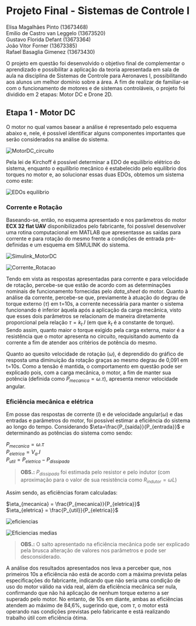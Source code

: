 # Projeto Final - Sistemas de Controle I
 Elisa Magalhães Pinto (13673468)   
 Emilio de Castro van Leggelo (13673520)  
 Gustavo Florida Defant (13673364)  
 João Vitor Forner (13673385)  
 Rafael Basaglia Gimenez (13673430)  

 
O projeto em questão foi desenvolvido o objetivo final de complementar o aprendizado e possibilitar a aplicação da teoria apresentada em sala de aula na disciplina de Sistemas de Controle para 
Aeronaves I, possibilitando aos alunos um melhor domínio sobre a área. A fim de realizar de familiar-se com o funcionamento de motores e de sistemas controláveis, o projeto foi dividido em 2 
etapas: Motor DC e Drone 2D.

## Etapa 1 - Motor DC

O motor no qual vamos basear a análise é representado pelo esquema abaixo e, nele, é possível identificar alguns componentes importantes que serão considerados na análise do sistema. 

![MotorDC_circuito](https://github.com/elisamagap/Projeto-Final---Sistemas-de-Controle/assets/175037231/27d9b51a-eca8-425f-b61c-ba4bf3266564)

Pela lei de Kirchoff é possível determinar a EDO de equilíbrio elétrico do sistema, enquanto o equilíbrio mecânico é estabelecido pelo equilíbrio dos torques no motor e, ao solucionar essas duas EDOs, obtemos um sistema como este:

![EDOs equilibrio](https://github.com/elisamagap/Projeto-Final---Sistemas-de-Controle/assets/175037231/df180793-1775-4792-b7e4-7da53b2b6ff7)


### Corrente e Rotação

Baseando-se, então, no esquema apresentado e nos parâmetros do motor **ECX 32 flat UAV** disponibilizados pelo fabricante, foi possível desenvolver uma rotina computacional em MATLAB que apresentasse
as saídas para corrente e para rotação do mesmo frente a condições de entrada pré-definidas e um esquema em SIMULINK do sistema.

![Simulink_MotorDC](https://github.com/elisamagap/Projeto-Final---Sistemas-de-Controle/assets/175037231/155a6987-5557-47dd-810d-05428a638b43)

![Corrente_Rotacao](https://github.com/elisamagap/Projeto-Final---Sistemas-de-Controle/assets/175037231/f5384662-fcd6-4816-abf7-ac7c72b49e54)

Tendo em vista as respostas apresentadas para corrente e para velocidade de rotação, percebe-se que estão de acordo com as determinações nominais de funcionamento fornecidas pelo _data_sheet_ do motor.
Quanto à análise da corrente, percebe-se que, previamente à atuação do degrau de torque externo ($\tau$) em t=10s, a corrente necessária para manter o sistema funcionando é inferior àquela após a aplicação
da carga mecânica, visto que esses dois parâmetros se relacionam de maneira diretamente proporcional pela relação $\tau = k_t . I$ (em que $k_t$ é a constante de torque). Sendo assim, quanto maior o torque
exigido pela carga externa, maior é a resistência que o motor apresenta no circuito, requisitando aumento da corrente a fim de atender aos critérios de potência do mesmo. 

Quanto ao quesito velocidade de rotação ($\omega$), é deprendido do gráfico de resposta uma diminuição da rotação graças ao mesmo degrau de 0,091 em t=10s. Como a tensão é mantida, o comportamento em questão
pode ser explicado pois, com a carga mecânica, o motor, a fim de manter sua potência (definida como $P_{mecanica} = \omega.\tau$), apresenta menor velocidade angular.

### Eficiência mecânica e elétrica

Em posse das respostas de corrente ($I$) e de velocidade angular($\omega$) e das entradas e parâmetros do motor, foi possível estimar a eficiência do sistema ao longo do tempo. Considerando $\eta=\frac{P_{saída}}{P_{entrada}}$ e determinando as potências do sistema como sendo:

$P_{mecanica} = \omega . \tau$  
$P_{eletrica} = V_a . I$  
$P_{util} = P_{eletrica} - P_{dissipada}$

> **OBS.:** $P_{dissipada}$ foi estimada pelo resistor e pelo indutor (com aproximação para o valor de sua resistência como $R_{indutor} = \omega L$)

Assim sendo, as eficiências foram calculadas:

$\eta_{mecanica} = \frac{P_{mecanica}}{P_{eletrica}}$  
$\eta_{eletrica} = \frac{P_{util}}{P_{eletrica}}$ 


![eficiencias](https://github.com/elisamagap/Projeto-Final---Sistemas-de-Controle/assets/175037231/0f33d1f7-f31a-4ce4-bc95-80bbbdfa1498)

![Eficiencias medias](https://github.com/elisamagap/Projeto-Final---Sistemas-de-Controle/assets/175037231/ddafe0cc-ace8-456c-a17e-0b5152487869)

> **OBS.:** O salto apresentado na eficiência mecânica pode ser explicado pela brusca alteração de valores nos parâmetros e pode ser desconsiderado.

A análise dos resultados apresentados nos leva a perceber que, nos primeiros 10s a eficiência não está de acordo com a máxima prevista pelas especificações do fabricante, indicando que não seria uma condição de uso do motor válido na vida real, além da eficiência mecânica ser nula, confirmando que não há aplicação de nenhum torque externo a ser superado pelo motor. No entanto, de 10s em diante, ambas as eficiências atendem ao máximo de 84,6%, sugerindo que, com $\tau$, o motor está operando nas condições previstas pelo fabricante e está realizando trabalho útil com eficiência ótima.
